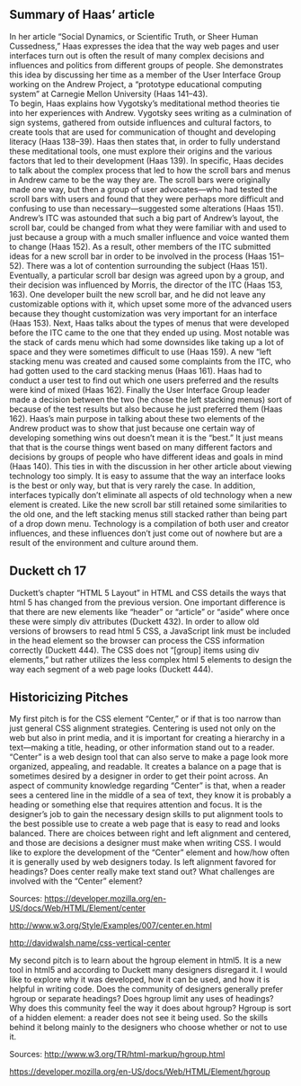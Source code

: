 ## Summary of Haas’ article
In her article “Social Dynamics, or Scientific Truth, or Sheer Human Cussedness,” Haas expresses the idea that the way web pages and user interfaces turn out is often the result of many complex decisions and influences and politics from different groups of people. She demonstrates this idea by discussing her time as a member of the User Interface Group working on the Andrew Project, a “prototype educational computing system” at Carnegie Mellon University (Haas 141–43).  
To begin, Haas explains how Vygotsky’s meditational method theories tie into her experiences with Andrew. Vygotsky sees writing as a culmination of sign systems, gathered from outside influences and cultural factors, to create tools that are used for communication of thought and developing literacy (Haas 138–39). Haas then states that, in order to fully understand these meditational tools, one must explore their origins and the various factors that led to their development (Haas 139). In specific, Haas decides to talk about the complex process that led to how the scroll bars and menus in Andrew came to be the way they are.
The scroll bars were originally made one way, but then a group of user advocates—who had tested the scroll bars with users and found that they were perhaps more difficult and confusing to use than necessary—suggested some alterations (Haas 151). Andrew’s ITC was astounded that such a big part of Andrew’s layout, the scroll bar, could be changed from what they were familiar with and used to just because a group with a much smaller influence and voice wanted them to change (Haas 152). As a result, other members of the ITC submitted ideas for a new scroll bar in order to be involved in the process (Haas 151–52). There was a lot of contention surrounding the subject (Haas 151). Eventually, a particular scroll bar design was agreed upon by a group, and their decision was influenced by Morris, the director of the ITC (Haas 153, 163). One developer built the new scroll bar, and he did not leave any customizable options with it, which upset some more of the advanced users because they thought customization was very important for an interface (Haas 153). 
Next, Haas talks about the types of menus that were developed before the ITC came to the one that they ended up using. Most notable was the stack of cards menu which had some downsides like taking up a lot of space and they were sometimes difficult to use (Haas 159). A new “left stacking menu was created and caused some complaints from the ITC, who had gotten used to the card stacking menus (Haas 161). Haas had to conduct a user test to find out which one users preferred and the results were kind of mixed (Haas 162). Finally the User Interface Group leader made a decision between the two (he chose the left stacking menus) sort of because of the test results but also because he just preferred them (Haas 162). 
Haas’s main purpose in talking about these two elements of the Andrew product was to show that just because one certain way of developing something wins out doesn’t mean it is the “best.” It just means that that is the course things went based on many different factors and decisions by groups of people who have different ideas and goals in mind (Haas 140). This ties in with the discussion in her other article about viewing technology too simply. It is easy to assume that the way an interface looks is the best or only way, but that is very rarely the case. In addition, interfaces typically don’t eliminate all aspects of old technology when a new element is created. Like the new scroll bar still retained some similarities to the old one, and the left stacking menus still stacked rather than being part of a drop down menu. Technology is a compilation of both user and creator influences, and these influences don’t just come out of nowhere but are a result of the environment and culture around them. 

## Duckett ch 17 
Duckett’s chapter “HTML 5 Layout” in HTML and CSS details the ways that html 5 has changed from the previous version. One important difference is that there are new elements like “header” or “article” or “aside” where once these were simply div attributes (Duckett 432). In order to allow old versions of browsers to read html 5 CSS, a JavaScript link must be included in the head element so the browser can process the CSS information correctly (Duckett 444). The CSS does not “[group] items using div elements,” but rather utilizes the less complex html 5 elements to design the way each segment of a web page looks (Duckett 444).   

## Historicizing Pitches 
My first pitch is for the CSS element “Center,” or if that is too narrow than just general CSS alignment strategies. Centering is used not only on the web but also in print media, and it is important for creating a hierarchy in a text—making a title, heading, or other information stand out to a reader. “Center” is a web design tool that can also serve to make a page look more organized, appealing, and readable. It creates a balance on a page that is sometimes desired by a designer in order to get their point across. An aspect of community knowledge regarding “Center” is that, when a reader sees a centered line in the middle of a sea of text, they know it is probably a heading or something else that requires attention and focus. It is the designer’s job to gain the necessary design skills to put alignment tools to the best possible use to create a web page that is easy to read and looks balanced. There are choices between right and left alignment and centered, and those are decisions a designer must make when writing CSS. I would like to explore the development of the “Center” element and how/how often it is generally used by web designers today. Is left alignment favored for headings? Does center really make text stand out? What challenges are involved with the “Center” element? 

Sources: 
https://developer.mozilla.org/en-US/docs/Web/HTML/Element/center

http://www.w3.org/Style/Examples/007/center.en.html

http://davidwalsh.name/css-vertical-center

My second pitch is to learn about the hgroup element in html5. It is a new tool in html5 and according to Duckett many designers disregard it. I would like to explore why it was developed, how it can be used, and how it is helpful in writing code. Does the community of designers generally prefer hgroup or separate headings? Does hgroup limit any uses of headings? Why does this community feel the way it does about hgroup? Hgroup is sort of a hidden element: a reader does not see it being used. So the skills behind it belong mainly to the designers who choose whether or not to use it. 

Sources: http://www.w3.org/TR/html-markup/hgroup.html

https://developer.mozilla.org/en-US/docs/Web/HTML/Element/hgroup

